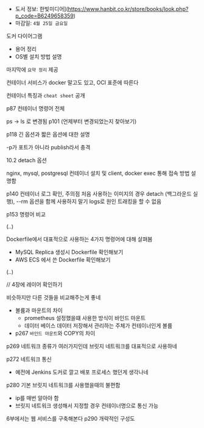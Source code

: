 - 도서 정보: 한빛미디어](https://www.hanbit.co.kr/store/books/look.php?p_code=B6249658359)
- 마감일: `4월 25일 금요일`


도커 다이어그램 
- 용어 정리
- OS별 설치 방법 설명

마지막에 `요약 정리` 제공

컨테이너 서비스가 docker 말고도 있고, OCI 표준에 따른다 

컨테이너 특징과 `cheat sheet` 공개 

p87 컨테이너 명령어 전체 

ps -> ls 로 변경됨 p101 (언제부터 변경되었는지 찾아보기)

p118 긴 옵션과 짧은 옵션에 대한 설명 

-p가 포트가 아니라 publish라서 충격 

10.2 detach 옵션 

nginx, mysql, postgresql 컨테이너 설치 및 client, docker exec  통해 접속 방법 설명함 

p140 컨테이너 로그 확인, 주의점
처음 사용하는 이미지의 경우 detach (백그라운드 실행), --rm 옵션을 함께 사용하지 말기 
logs로 원인 트래킹을 할 수 없음 

p153 명령어 비교

(..)

Dockerfile에서 대표적으로 사용하는 4가지 명령어에 대해 살펴봄
- MySQL Replica 생성시 Dockerfile 확인해보기 
- AWS ECS 에서 쓴 Dockerfile 확인해보기

(..)

// 4장에 레이어 확인하기 

비슷하지만 다른 것들을 비교해주는게 좋네 
- 볼륨과 마운트의 차이
	- prometheus 설정했을떄 사용한 방식이 바인드 마운트
	- 데이터 베이스 데이터 저장해서 관리하는 주체가 컨테이너인게 볼륨
- p267 `바인드 마운트`와 COPY의 차이

p269
네트워크 종류가 여러가지인데 브릿지 네트워크를 대표적으로 사용하네 

p272 네트워크 통신
- 예전에 Jenkins 도커로 깔고 배포 프로세스 했던게 생각나네

p280 기본 브릿지 네트워크를 사용했을때의 불편함 
- ip를 매번 알아야 함 
- 브릿지 네트워크 생성해서 지정할 경우 컨테이너명으로 통신 가능

6부에서는 웹 서비스를 구축해본다 
p290 개략적인 구성도